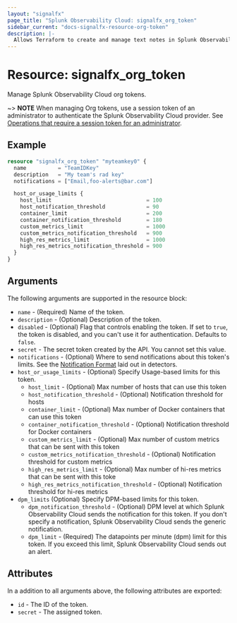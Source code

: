 ```yaml
---
layout: "signalfx"
page_title: "Splunk Observability Cloud: signalfx_org_token"
sidebar_current: "docs-signalfx-resource-org-token"
description: |-
  Allows Terraform to create and manage text notes in Splunk Observability Cloud
---
```


# Resource: signalfx_org_token

Manage Splunk Observability Cloud org tokens.

~> **NOTE** When managing Org tokens, use a session token of an administrator to authenticate the Splunk Observability Cloud provider. See [Operations that require a session token for an administrator](https://dev.splunk.com/observability/docs/administration/authtokens#Operations-that-require-a-session-token-for-an-administrator).

## Example

```tf
resource "signalfx_org_token" "myteamkey0" {
  name          = "TeamIDKey"
  description   = "My team's rad key"
  notifications = ["Email,foo-alerts@bar.com"]

  host_or_usage_limits {
    host_limit                              = 100
    host_notification_threshold             = 90
    container_limit                         = 200
    container_notification_threshold        = 180
    custom_metrics_limit                    = 1000
    custom_metrics_notification_threshold   = 900
    high_res_metrics_limit                  = 1000
    high_res_metrics_notification_threshold = 900
  }
}
```

## Arguments

The following arguments are supported in the resource block:

* `name` - (Required) Name of the token.
* `description` - (Optional) Description of the token.
* `disabled` - (Optional) Flag that controls enabling the token. If set to `true`, the token is disabled, and you can't use it for authentication. Defaults to `false`.
* `secret` - The secret token created by the API. You cannot set this value.
* `notifications` - (Optional) Where to send notifications about this token's limits. See the [Notification Format](https://www.terraform.io/docs/providers/signalfx/r/detector.html#notification-format) laid out in detectors.
* `host_or_usage_limits` - (Optional) Specify Usage-based limits for this token.
  * `host_limit` - (Optional) Max number of hosts that can use this token
  * `host_notification_threshold` - (Optional) Notification threshold for hosts
  * `container_limit` - (Optional) Max number of Docker containers that can use this token
  * `container_notification_threshold` - (Optional) Notification threshold for Docker containers
  * `custom_metrics_limit` - (Optional) Max number of custom metrics that can be sent with this token
  * `custom_metrics_notification_threshold` - (Optional) Notification threshold for custom metrics
  * `high_res_metrics_limit` - (Optional) Max number of hi-res metrics that can be sent with this toke
  * `high_res_metrics_notification_threshold` - (Optional) Notification threshold for hi-res metrics
* `dpm_limits` (Optional) Specify DPM-based limits for this token.
  * `dpm_notification_threshold` - (Optional) DPM level at which Splunk Observability Cloud sends the notification for this token. If you don't specify a notification, Splunk Observability Cloud sends the generic notification.
  * `dpm_limit` - (Required) The datapoints per minute (dpm) limit for this token. If you exceed this limit, Splunk Observability Cloud sends out an alert.

## Attributes

In a addition to all arguments above, the following attributes are exported:

* `id` - The ID of the token.
* `secret` - The assigned token.
